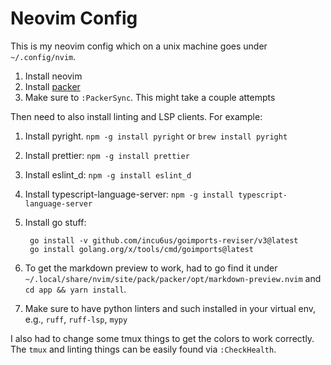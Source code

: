 # Neovim Config

This is my neovim config which on a unix machine goes under `~/.config/nvim`.

1. Install neovim
1. Install [packer](https://github.com/wbthomason/packer.nvim)
1. Make sure to `:PackerSync`. This might take a couple attempts

Then need to also install linting and LSP clients. For example:

1. Install pyright. `npm -g install pyright` or `brew install pyright`
1. Install prettier: `npm -g install prettier`
1. Install eslint_d: `npm -g install eslint_d`
1. Install typescript-language-server: `npm -g install typescript-language-server`
1. Install go stuff:

        go install -v github.com/incu6us/goimports-reviser/v3@latest
        go install golang.org/x/tools/cmd/goimports@latest
1. To get the markdown preview to work, had to go find it under `~/.local/share/nvim/site/pack/packer/opt/markdown-preview.nvim`
and `cd app && yarn install`.
1. Make sure to have python linters and such installed in your virtual env, e.g., `ruff`, `ruff-lsp`, `mypy`


I also had to change some tmux things to get the colors to work correctly.
The `tmux` and linting things can be easily found via `:CheckHealth`.

